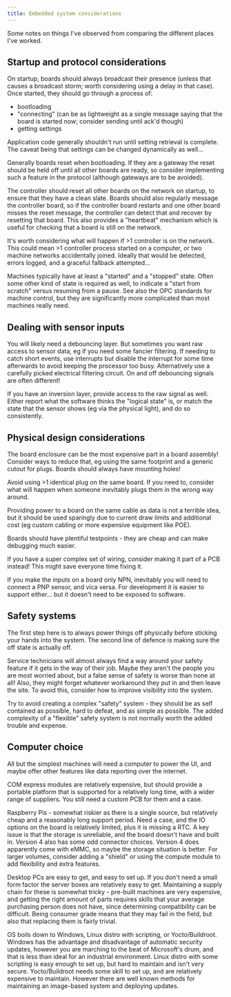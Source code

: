 ```yaml
---
title: Embedded system considerations
---
```


Some notes on things I've observed from comparing the different places I've worked.

## Startup and protocol considerations

On startup, boards should always broadcast their presence (unless that causes a broadcast storm; worth considering using a delay in that case).
Once started, they should go through a process of:

- bootloading
- "connecting" (can be as lightweight as a single message saying that the board is started now; consider sending until ack'd though)
- getting settings

Application code generally shouldn't run until setting retrieval is complete.
The caveat being that settings can be changed dynamically as well...

Generally boards reset when bootloading. If they are a gateway the reset should be held off until all other boards are ready, so consider implementing such a feature in the protocol (although gateways are to be avoided).

The controller should reset all other boards on the network on startup, to ensure that they have a clean slate.
Boards should also regularly message the controller board, so if the controller board restarts and one other board misses the reset message, the controller can detect that and recover by resetting that board.
This also provides a "heartbeat" mechanism which is useful for checking that a board is still on the network.

It's worth considering what will happen if >1 controller is on the network.
This could mean >1 controller process started on a computer, or two machine networks accidentally joined.
Ideally that would be detected, errors logged, and a graceful fallback attempted...

Machines typically have at least a "started" and a "stopped" state.
Often some other kind of state is required as well, to indicate a "start from scratch" versus resuming from a pause.
See also the OPC standards for machine control, but they are significantly more complicated than most machines really need.

## Dealing with sensor inputs

You will likely need a debouncing layer. But sometimes you want raw access to sensor data, eg if you need some fancier filtering.
If needing to catch short events, use interrupts but disable the interrupt for some time afterwards to avoid keeping the processor too busy. Alternatively use a carefully picked electrical filtering circuit.
On and off debouncing signals are often different!

If you have an inversion layer, provide access to the raw signal as well.
Either report what the software thinks the "logical state" is, or match the state that the sensor shows (eg via the physical light), and do so consistently.

## Physical design considerations

The board enclosure can be the most expensive part in a board assembly!
Consider ways to reduce that, eg using the same footprint and a generic cutout for plugs.
Boards should always have mounting holes!

Avoid using >1 identical plug on the same board. If you need to, consider what will happen when someone inevitably plugs them in the wrong way around.

Providing power to a board on the same cable as data is not a terrible idea, but it should be used sparingly due to current draw limits and additional cost (eg custom cabling or more expensive equipment like POE).

Boards should have plentiful testpoints - they are cheap and can make debugging much easier.

If you have a super complex set of wiring, consider making it part of a PCB instead! This might save everyone time fixing it.

If you make the inputs on a board only NPN, inevitably you will need to connect a PNP sensor, and vica versa. For development it is easier to support either... but it doesn't need to be exposed to software.

## Safety systems

The first step here is to always power things off physically before sticking your hands into the system.
The second line of defence is making sure the off state is actually off.

Service technicians will almost always find a way around your safety feature if it gets in the way of their job. Maybe they aren't the people you are most worried about, but a false sense of safety is worse than none at all! Also, they might forget whatever workaround they put in and then leave the site. To avoid this, consider how to improve visibility into the system.

Try to avoid creating a complex "safety" system - they should be as self contained as possible, hard to defeat, and as simple as possible.
The added complexity of a "flexible" safety system is not normally worth the added trouble and expense.

## Computer choice

All but the simplest machines will need a computer to power the UI, and maybe offer other features like data reporting over the internet.

COM express modules are relatively expensive, but should provide a portable platform that is supported for a relatively long time, with a wider range of suppliers. You still need a custom PCB for them and a case.

Raspberry Pis - somewhat riskier as there is a single source, but relatively cheap and a reasonably long support period.
Need a case, and the IO options on the board is relatively limited, plus it is missing a RTC.
A key issue is that the storage is unreliable, and the board doesn't have and built in. Version 4 also has some odd connector choices. Version 4 does apparently come with eMMC, so maybe the storage situation is better.
For larger volumes, consider adding a "shield" or using the compute module to add flexibility and extra features.

Desktop PCs are easy to get, and easy to set up. If you don't need a small form factor the server boxes are relatively easy to get.
Maintaining a supply chain for these is somewhat tricky - pre-built machines are very expensive, and getting the right amount of parts requires skills that your average purchasing person does not have, since determining compatibility can be difficult.
Being consumer grade means that they may fail in the field, but also that replacing them is fairly trivial.

OS boils down to Windows, Linux distro with scripting, or Yocto/Buildroot.
Windows has the advantage and disadvantage of automatic security updates, however you are marching to the beat of Microsoft's drum, and that is less than ideal for an industrial environment.
Linux distro with some scripting is easy enough to set up, but hard to maintain and isn't very secure.
Yocto/Buildroot needs some skill to set up, and are relatively expensive to maintain. However there are well known methods for maintaining an image-based system and deploying updates.

